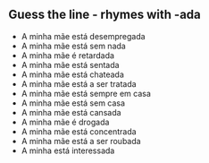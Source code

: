 ## Guess the line - rhymes with -ada

- A minha mãe está desempregada
- A minha mãe está sem nada
- A minha mãe é retardada
- A minha mãe está sentada
- A minha mãe está chateada
- A minha mãe está a ser tratada
- A minha mãe está sempre em casa
- A minha mãe está sem casa
- A minha mãe está cansada
- A minha mãe é drogada
- A minha mãe está concentrada
- A minha mãe está a ser roubada
- A minha está interessada